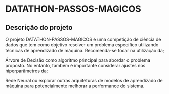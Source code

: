# DATATHON-PASSOS-MAGICOS

## Descrição do projeto

O projeto DATATHON-PASSOS-MAGICOS é uma competição de ciência de dados que tem como objetivo resolver um problema específico utilizando técnicas de aprendizado de máquina. Recomenda-se focar na utilização da;

Árvore de Decisão como algoritmo principal para abordar o problema proposto. No entanto, também é importante considerar ajustes nos hiperparâmetros da; 

Rede Neural ou explorar outras arquiteturas de modelos de aprendizado de máquina para potencialmente melhorar a performance do sistema. 
